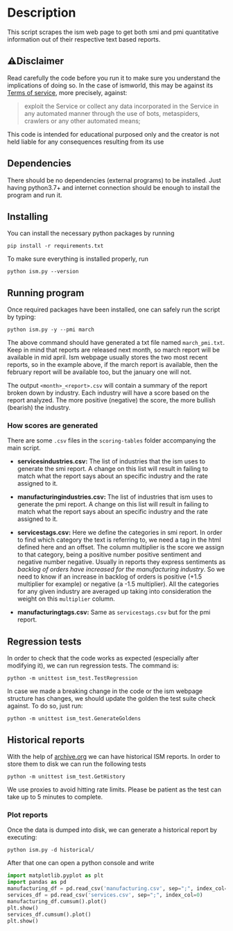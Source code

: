 # Description
This script scrapes the ism web page to get both smi and pmi quantitative information out 
of their respective text based reports. 

## ⚠️Disclaimer
Read carefully the code before you run it to make 
sure you understand the implications of doing so. In the case of ismworld, this may be 
against its [Terms of service](https://www.ismworld.org/footer/terms-of-use/), more precisely, against:
> exploit the Service or collect any data incorporated in the Service in any automated manner through the use of bots, metaspiders, crawlers or any other automated means;

This code is intended for educational purposed only and the creator is not held liable for any 
consequences resulting from its use

## Dependencies
There should be no dependencies (external programs) to be installed. Just having python3.7+ 
and internet connection should be enough to install the program and run it.

## Installing
You can install the necessary python packages by running 
```shell
pip install -r requirements.txt
```
To make sure everything is installed properly, run
```shell
python ism.py --version
```

## Running program
Once required packages have been installed, one can safely run the script by typing:
```shell
python ism.py -y --pmi march
```
The above command should have generated a txt file named `march_pmi.txt`. Keep in mind that 
reports are released next month, so march report will be available in mid april. Ism webpage 
usually stores the two most recent reports, so in the example above, if the march report 
is available, then the february report will be available too, but the january one will not.

The output `<month>_<report>.csv` will contain a summary of the report broken down by industry.
Each industry will have a score based on the report analyzed. The more positive (negative) the 
score, the more bullish (bearish) the industry.

### How scores are generated
There are some `.csv` files in the `scoring-tables` folder accompanying the main script. 
* **servicesindustries.csv:** The list of industries that the ism uses to generate the 
smi report. A change on this list will result in failing to match what the report says about 
an specific industry and the rate assigned to it.

* **manufacturingindustries.csv:** The list of industries that ism uses to generate the pmi 
report. A change on this list will result in failing to match what the report says about 
an specific industry and the rate assigned to it.

* **servicestags.csv:** Here we define the categories in smi report. In order to find which 
category the text is referring to, we need a tag in the html defined here and an offset.
The column multiplier is the score we assign to that category, being a positive number 
positive sentiment and negative number negative. Usually in reports they express sentiments 
as _backlog of orders have increased for the manufacturing industry_. So we need to know 
if an increase in backlog of orders is positive (+1.5 multiplier for example) or negative
(a -1.5 multiplier). All the categories for any given industry are averaged up taking into 
consideration the weight on this `multiplier` column.

* **manufacturingtags.csv:** Same as `servicestags.csv` but for the pmi report.

## Regression tests
In order to check that the code works as expected (especially after modifying it), we 
can run regression tests. The command is:
```shell
python -m unittest ism_test.TestRegression
```
In case we made a breaking change in the code or the ism webpage structure has changes, 
we should update the golden the test suite check against. To do so, just run:
```shell
python -m unittest ism_test.GenerateGoldens
```

## Historical reports
With the help of [archive.org](https://archive.org/) we can have historical ISM reports. 
In order to store them to disk we can run the following tests
```shell
python -m unittest ism_test.GetHistory
```
We use proxies to avoid hitting rate limits. Please be patient as the test
can take up to 5 minutes to complete.

### Plot reports
Once the data is dumped into disk, we can generate a historical report by executing:
```shell
python ism.py -d historical/
```
After that one can open a python console and write
```python
import matplotlib.pyplot as plt
import pandas as pd
manufacturing_df = pd.read_csv('manufacturing.csv', sep=";", index_col=0)
services_df = pd.read_csv('services.csv', sep=";", index_col=0)
manufacturing_df.cumsum().plot()
plt.show()
services_df.cumsum().plot()
plt.show()
```